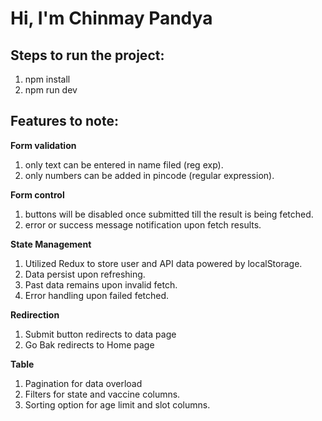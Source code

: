 # Hi, I'm Chinmay Pandya

## Steps to run the project:
1) npm install
2) npm run dev

## Features to note:

**Form validation**
1) only text can be entered in name filed (reg exp).
2) only numbers can be added in pincode (regular expression).

**Form control**
1) buttons will be disabled once submitted till the result is being fetched.
2) error or success message notification upon fetch results.

**State Management**
1) Utilized Redux to store user and API data powered by localStorage.
2) Data persist upon refreshing.
3) Past data remains upon invalid fetch.
4) Error handling upon failed fetched.

**Redirection**
1) Submit button redirects to data page
2) Go Bak redirects to Home page

**Table** 
1) Pagination for data overload
2) Filters for state and vaccine columns.
3) Sorting option for age limit and slot columns.
